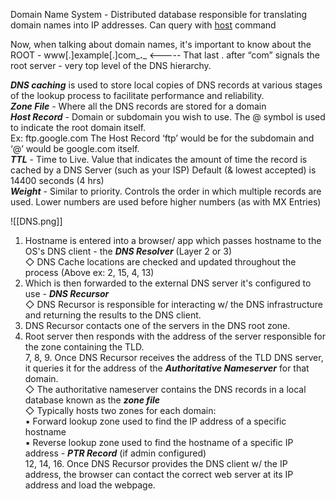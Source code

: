 
Domain Name System - Distributed database responsible for translating domain names into IP addresses. Can query with [host](host.md) command  
  
Now, when talking about domain names, it's important to know about the ROOT - www[.]example[.]com_**.**_ <----- That last . after “com” signals the root server - very top level of the DNS hierarchy.  
  
  
_**DNS caching**_ is used to store local copies of DNS records at various stages of the lookup process to facilitate performance and reliability.  
_**Zone File**_ - Where all the DNS records are stored for a domain  
_**Host Record**_ - Domain or subdomain you wish to use. The @ symbol is used to indicate the root domain itself.  
Ex: ftp.google.com The Host Record ‘ftp’ would be for the subdomain and ‘@’ would be google.com itself.  
_**TTL**_ - Time to Live. Value that indicates the amount of time the record is cached by a DNS Server (such as your ISP) Default (& lowest accepted) is 14400 seconds (4 hrs)  
_**Weight**_ - Similar to priority. Controls the order in which multiple records are used. Lower numbers are used before higher numbers (as with MX Entries)  
  
  ![[DNS.png]]

1. Hostname is entered into a browser/ app which passes hostname to the OS's DNS client - the _**DNS Resolver**_ (Layer 2 or 3)  
◇ DNS Cache locations are checked and updated throughout the process (Above ex: 2, 15, 4, 13)  
3. Which is then forwarded to the external DNS server it's configured to use - _**DNS Recursor**_  
◇ DNS Recursor is responsible for interacting w/ the DNS infrastructure and returning the results to the DNS client.  
5. DNS Recursor contacts one of the servers in the DNS root zone.  
6. Root server then responds with the address of the server responsible for the zone containing the TLD.  
7, 8, 9. Once DNS Recursor receives the address of the TLD DNS server, it queries it for the address of the _**Authoritative Nameserver**_ for that domain.  
◇ The authoritative nameserver contains the DNS records in a local database known as the _**zone file**_  
◇ Typically hosts two zones for each domain:  
▪ Forward lookup zone used to find the IP address of a specific hostname  
▪ Reverse lookup zone used to find the hostname of a specific IP address - _**PTR Record**_ (if admin configured)  
12, 14, 16. Once DNS Recursor provides the DNS client w/ the IP address, the browser can contact the correct web server at its IP address and load the webpage.